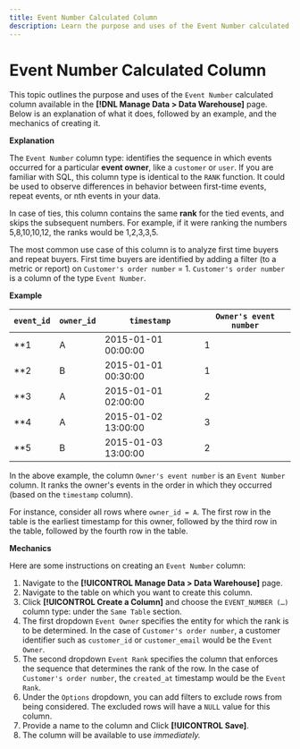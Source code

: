 ```yaml
---
title: Event Number Calculated Column
description: Learn the purpose and uses of the Event Number calculated column.
---
```

# Event Number Calculated Column

This topic outlines the purpose and uses of the `Event Number` calculated column available in the **[!DNL Manage Data > Data Warehouse]** page. Below is an explanation of what it does, followed by an example, and the mechanics of creating it.

**Explanation**

The `Event Number` column type: identifies the sequence in which events occurred for a particular **event owner**, like a `customer` or `user`. If you are familiar with SQL, this column type is identical to the `RANK` function. It could be used to observe differences in behavior between first-time events, repeat events, or nth events in your data.

In case of ties, this column contains the same **rank** for the tied events, and skips the subsequent numbers. For example, if it were ranking the numbers 5,8,10,10,12, the ranks would be 1,2,3,3,5.

The most common use case of this column is to analyze first time buyers and repeat buyers. First time buyers are identified by adding a filter (to a metric or report) on `Customer's order number` = 1. `Customer's order number` is a column of the type `Event Number`.

**Example**

|**`event_id`**|**`owner_id`**|**`timestamp`**|**`Owner's event number`**|
|--- |--- |--- |--- |
|**1|A|2015-01-01 00:00:00|1|
|**2|B|2015-01-01 00:30:00|1|
|**3|A|2015-01-01 02:00:00|2|
|**4|A|2015-01-02 13:00:00|3|
|**5|B|2015-01-03 13:00:00|2|

In the above example, the column `Owner's event number` is an `Event Number` column. It ranks the owner's events in the order in which they occurred (based on the `timestamp` column).

For instance, consider all rows where `owner_id = A`. The first row in the table is the earliest timestamp for this owner, followed by the third row in the table, followed by the fourth row in the table.

**Mechanics**

Here are some instructions on creating an `Event Number` column:

1. Navigate to the **[!UICONTROL Manage Data > Data Warehouse]** page.
1. Navigate to the table on which you want to create this column.
1. Click **[!UICONTROL Create a Column]** and choose the `EVENT_NUMBER (…)` column type: under the `Same Table` section.
1. The first dropdown `Event Owner` specifies the entity for which the rank is to be determined. In the case of `Customer's order number`, a customer identifier such as `customer_id` or `customer_email` would be the `Event Owner`.
1. The second dropdown `Event Rank` specifies the column that enforces the sequence that determines the rank of the row. In the case of `Customer's order number`, the `created_at` timestamp would be the `Event Rank`.
1. Under the `Options` dropdown, you can add filters to exclude rows from being considered. The excluded rows will have a `NULL` value for this column.
1. Provide a name to the column and Click **[!UICONTROL Save]**.
1. The column will be available to use _immediately._
